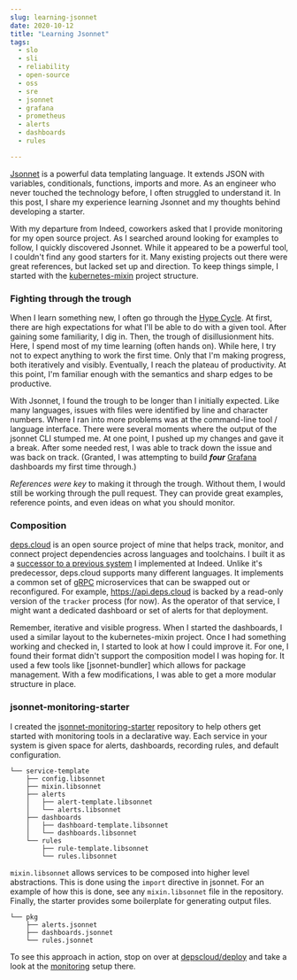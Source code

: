```yaml
---
slug: learning-jsonnet
date: 2020-10-12
title: "Learning Jsonnet"
tags:
  - slo
  - sli
  - reliability
  - open-source
  - oss
  - sre
  - jsonnet
  - grafana
  - prometheus
  - alerts
  - dashboards
  - rules

---
```


[Jsonnet] is a powerful data templating language.
It extends JSON with variables, conditionals, functions, imports and more.
As an engineer who never touched the technology before, I often struggled to understand it.
In this post, I share my experience learning Jsonnet and my thoughts behind developing a starter.

[Jsonnet]: https://jsonnet.org/

<!--more-->

With my departure from Indeed, coworkers asked that I provide monitoring for my open source project.
As I searched around looking for examples to follow, I quickly discovered Jsonnet.
While it appeared to be a powerful tool, I couldn't find any good starters for it.
Many existing projects out there were great references, but lacked set up and direction.
To keep things simple, I started with the [kubernetes-mixin] project structure.

[kubernetes-mixin]: https://github.com/kubernetes-monitoring/kubernetes-mixin

### Fighting through the trough

When I learn something new, I often go through the [Hype Cycle].
At first, there are high expectations for what I'll be able to do with a given tool.
After gaining some familiarity, I dig in.
Then, the trough of disillusionment hits.
Here, I spend most of my time learning (often hands on).
While here, I try not to expect anything to work the first time.
Only that I'm making progress, both iteratively and visibly.
Eventually, I reach the plateau of productivity.
At this point,  I'm familiar enough with the semantics and sharp edges to be productive.

With Jsonnet, I found the trough to be longer than I initially expected.
Like many languages, issues with files were identified by line and character numbers.
Where I ran into more problems was at the command-line tool / language interface.
There were several moments where the output of the jsonnet CLI stumped me.
At one point, I pushed up my changes and gave it a break.
After some needed rest, I was able to track down the issue and was back on track.
(Granted, I was attempting to build **_four_** [Grafana] dashboards my first time through.)

_References were key_ to making it through the trough.
Without them, I would still be working through the pull request.
They can provide great examples, reference points, and even ideas on what you should monitor.

[Hype Cycle]: https://en.wikipedia.org/wiki/Hype_cycle
[Grafana]: https://grafana.com

### Composition

[deps.cloud] is an open source project of mine that helps track, monitor, and connect project dependencies across languages and toolchains.
I built it as a [successor to a previous system] I implemented at Indeed.
Unlike it's predecessor, deps.cloud supports many different languages.
It implements a common set of [gRPC] microservices that can be swapped out or reconfigured.
For example, https://api.deps.cloud is backed by a read-only version of the `tracker` process (for now).
As the operator of that service, I might want a dedicated dashboard or set of alerts for that deployment.

Remember, iterative and visible progress.
When I started the dashboards, I used a similar layout to the kubernetes-mixin project.
Once I had something working and checked in, I started to look at how I could improve it.
For one, I found their format didn't support the composition model I was hoping for.
It used a few tools like [jsonnet-bundler] which allows for package management.
With a few modifications, I was able to get a more modular structure in place.

[deps.cloud]: https://deps.cloud/
[successor to a previous system]: https://mjpitz.com/blog/2020/01/24/building-depscloud/
[gRPC]: https://grpc.io

### jsonnet-monitoring-starter

I created the [jsonnet-monitoring-starter] repository to help others get started with monitoring tools in a declarative way.
Each service in your system is given space for alerts, dashboards, recording rules, and default configuration.

```
└── service-template
    ├── config.libsonnet
    ├── mixin.libsonnet
    ├── alerts
    │   ├── alert-template.libsonnet
    │   └── alerts.libsonnet
    ├── dashboards
    │   ├── dashboard-template.libsonnet
    │   └── dashboards.libsonnet
    └── rules
        ├── rule-template.libsonnet
        └── rules.libsonnet
```

`mixin.libsonnet` allows services to be composed into higher level abstractions.
This is done using the `import` directive in jsonnet.
For an example of how this is done, see any `mixin.libsonnet` file in the repository.
Finally, the starter provides some boilerplate for generating output files.

```
└── pkg
    ├── alerts.jsonnet
    ├── dashboards.jsonnet
    └── rules.jsonnet
```

To see this approach in action, stop on over at [depscloud/deploy] and take a look at the [monitoring] setup there.

[jsonnet-monitoring-starter]: https://github.com/mjpitz/jsonnet-monitoring-starter
[depscloud/deploy]: https://github.com/depscloud/deploy
[monitoring]: https://github.com/depscloud/deploy/tree/main/monitoring
